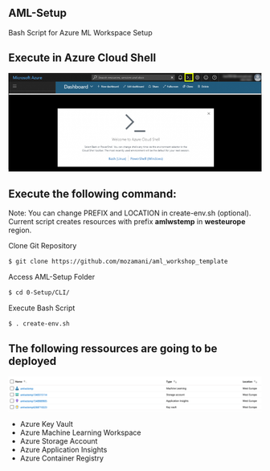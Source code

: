 ## AML-Setup
Bash Script for Azure ML Workspace Setup

## Execute in Azure Cloud Shell
![Azure Cloud Shell](./AzureCloudShell.png)

## Execute the following command:
Note: You can change PREFIX and LOCATION in create-env.sh (optional). Current script creates resources with prefix **amlwstemp** in **westeurope** region.

Clone Git Repository
```sh
$ git clone https://github.com/mozamani/aml_workshop_template
``` 
Access AML-Setup Folder
```sh
$ cd 0-Setup/CLI/
``` 
Execute Bash Script
```sh
$ . create-env.sh
``` 

## The following ressources are going to be deployed
![Azure Ressources](./az_portal_4.png)

* Azure Key Vault
* Azure Machine Learning Workspace
* Azure Storage Account
* Azure Application Insights
* Azure Container Registry

